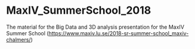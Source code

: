 # MaxIV_SummerSchool_2018
The material for the Big Data and 3D analysis presentation for the MaxIV Summer School (https://www.maxiv.lu.se/2018-sr-summer-school_maxiv-chalmers/)
